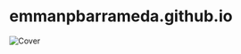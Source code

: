 # emmanpbarrameda.github.io


![Cover](https://drive.google.com/uc?export=view&id=1OGOKYZNt6vDvfkj_C5kJmqty8u0jYN_d)
